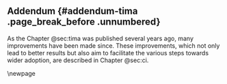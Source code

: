 ## Addendum {#addendum-tima .page_break_before .unnumbered}

As the Chapter @sec:tima was published several years ago, many improvements have been made since.
These improvements, which not only lead to better results but also aim to facilitate the various steps towards wider adoption, are described in Chapter @sec:ci.

\newpage
